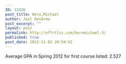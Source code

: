 ```yaml
---
ID: 13326
post_title: Hero,Michael
author: Joel DesArmo
post_excerpt: ""
layout: post
permalink: http://effrtlss.com/heromichael-3/
published: true
post_date: 2012-11-02 20:54:42
---
```

<p>Average GPA in Spring 2012 for first course listed: 2.527</p>